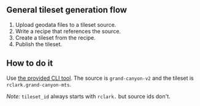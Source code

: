 ## General tileset generation flow

1. Upload geodata files to a tileset source.
2. Write a recipe that references the source.
3. Create a tileset from the recipe.
4. Publish the tileset.

## How to do it

Use [the provided CLI tool]. The source is `grand-canyon-v2` and the tileset is `rclark.grand-canyon-mts`.

_Note:_ `tileset_id` always starts with `rclark.` but source ids don't.

[the provided CLI tool]: https://github.com/mapbox/tilesets-cli
